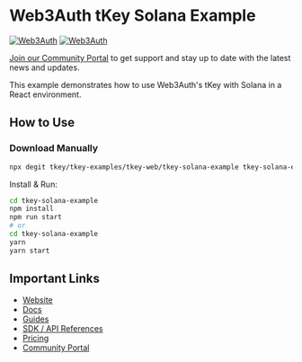 # Web3Auth tKey Solana Example

[![Web3Auth](https://img.shields.io/badge/Web3Auth-SDK-blue)](https://web3auth.io/docs/sdk/core-kit/tkey)
[![Web3Auth](https://img.shields.io/badge/Web3Auth-Community-cyan)](https://community.web3auth.io)

[Join our Community Portal](https://community.web3auth.io/) to get support and stay up to date with the latest news and updates.

This example demonstrates how to use Web3Auth's tKey with Solana in a React environment.

## How to Use

### Download Manually

```bash
npx degit tkey/tkey-examples/tkey-web/tkey-solana-example tkey-solana-example
```

Install & Run:

```bash
cd tkey-solana-example
npm install
npm run start
# or
cd tkey-solana-example
yarn
yarn start
```

## Important Links

- [Website](https://web3auth.io)
- [Docs](https://web3auth.io/docs)
- [Guides](https://web3auth.io/docs/guides)
- [SDK / API References](https://web3auth.io/docs/sdk)
- [Pricing](https://web3auth.io/pricing.html)
- [Community Portal](https://community.web3auth.io)

